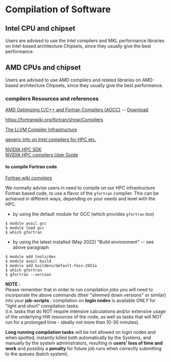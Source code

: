 
# Compilation of Software

## Intel CPU and chipset

Users are advised to use the Intel compilers and MKL performance libraries on Intel-based architecture Chipsets, since they usually give the best performance.




## AMD CPUs and chipset

Users are advised to use AMD compilers and related libraries on AMD-based architecture Chipsets, since they usually give the best performance.

### compilers Resources and references

[AMD Optimizing C/C++ and Fortran Compilers (AOCC)](https://developer.amd.com/amd-aocc/) -- [Download](https://developer.amd.com/amd-aocc/#downloads)

https://fortranwiki.org/fortran/show/Compilers

[The LLVM Compiler Infrastructure](https://llvm.org/)  


[generic info on Intel compilers for HPC etc.](https://www.aspsys.com/solutions/software-solutions/hpc-compilers/)  

[NVIDIA HPC SDK](https://developer.nvidia.com/hpc-sdk)  
[NVIDIA HPC compilers User Guide](https://docs.nvidia.com/hpc-sdk/compilers/hpc-compilers-user-guide/)  

#### to compile Fortran code

[Fortran wiki compilers](https://fortranwiki.org/fortran/show/Compilers)

We normally advise users in need to compile on our HPC infrastructure Fortran based code, to use a flavor of the `gfortran` compiler.
This can be achieved in different ways, depending on your needs and level with the HPC.  

- by using the default module for GCC (which provides `gfortran` too)

```
$ module avail gcc
$ module load gcc
$ which gfortran
```

- by using the latest installed (May 2022) "Build environment" -- see above paragraph

```
$ module add tools/dev
$ module avail build
$ module add buildenv/default-foss-2021a
$ which gfortran
$ gfortran --version
```

**NOTE :**  
Please remember that in order to run compilation jobs you will need to incorporate the above commands (their "slimmed down versions" or similar) into your **job-scripts** ;
compilation on **login nodes** is available _ONLY_ for "light and short" compilation tasks.    
(i.e. tasks that do NOT require intensive calculations and/or extensive usage of the underlying HW resources of the node, as well as tasks that will NOT run for a prolonged time - ideally not more than 10-30 minutes).  

**Long running compilation tasks** will be not allowed on login nodes and when spotted, instantly killed both automatically by the Systems, and manually by the system administrators, resulting in **users' loss of time and work** and possibly a **penalty** for future job runs when correctly submitting to the queues (batch system).  

